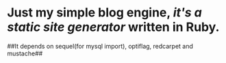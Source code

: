 # Just my simple blog engine, *it's a static site generator* written in Ruby.

##It depends on sequel(for mysql import), optiflag, redcarpet and mustache##